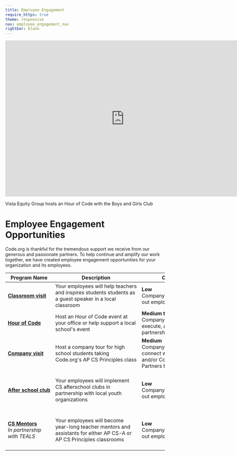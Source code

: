 ```yaml
---
title: Employee Engagement
require_https: true
theme: responsive
nav: employee_engagement_nav
rightbar: blank
---
```



<iframe width="750" height="493" src="https://www.youtube.com/embed/jdUkMM3fbfE" frameborder="0" allowfullscreen></iframe>

Vista Equity Group hosts an Hour of Code with the Boys and Girls Club 

# Employee Engagement Opportunities

Code.org is thankful for the tremendous support we receive from our generous and passionate partners. To help continue and amplify our work together, we have created employee engagement opportunities for your organization and its employees.

| Program Name | Description | Company&nbsp;Lift | Employee&nbsp;Lift |
|-------- | -------- | -------- | --------|
|[<strong>Classroom&nbsp;visit</strong>](/engagement/classroom)| Your&nbsp;employees&nbsp;will&nbsp;help&nbsp;teachers and inspires students students as a guest speaker in a local classroom|<strong>Low</strong><br/>Company&nbsp;administrators&nbsp;send<br/>out&nbsp;employee&nbsp;communications|<strong>Low</strong><br/>Employees&nbsp;volunteer&nbsp;in&nbsp;a<br/>classroom|
|[<strong>Hour&nbsp;of&nbsp;Code<strong>](/engagement/hour-of-code)|Host an Hour of Code event at your office or help support a local school's event|<strong>Medium&nbsp;to&nbsp;High</strong><br/>Company administrators plan, execute, and/or support in partnership with a local school|<strong>Low</strong><br/>Employees volunteer at event|
|[<strong>Company&nbsp;visit</strong>](/engagement/company-visit)| Host a company tour for high school students taking Code.org's AP CS Principles class|<strong>Medium</strong><br/>Company administrators connect with local schools and/or Code.org Regional Partners to plan event|<strong>Low</strong><br/>Employees volunteer at event|
|<strong>[After&nbsp;school&nbsp;club](/engagement/after-school)</strong>|Your employees will implement CS afterschool clubs in partnership with local youth organizations|<strong>Low</strong><br/>Company administrators send out employee communications|<strong>High</strong><br/>Employees connect with local youth organizations to plan and implement an after school club|
|[<strong>CS&nbsp;Mentors</strong><br/>](/engagement/cs-mentors)<i>In partnership with TEALS| Your employees will become year-long teacher mentors and assistants for either AP CS-A or AP CS Principles classrooms|<strong>Low</strong><br/>Company administrators send out employee communications|<strong>High</strong><br/>Employee is vetted and matched through TEALS and spends 2+ hours a week volunteering during the school year|

<br>
<br>
